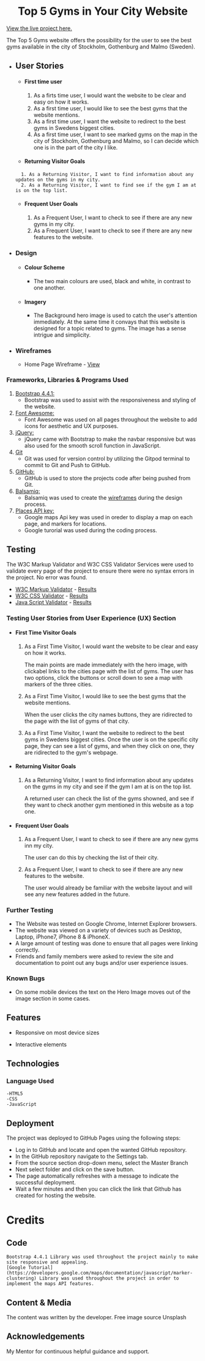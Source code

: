 <h1 align="center">Top 5 Gyms in Your City Website</h1>

[View the live project here.]()

The Top 5 Gyms website offers the possibility for the user to see the best gyms available in the city of Stockholm, Gothenburg and Malmo (Sweden).

- ## User Stories

    -   #### First time user
        1. As a firts time user, I would want the website to be clear and easy on how it works.
        2. As a first time user, I would like to see the best gyms that the website mentions.
        3. As a first time user, I want the website to redirect to the best gyms in Swedens biggest cities.
        4. As a first time user, I want to see marked gyms on the map in the city of Stockholm, Gothenburg and Malmo, so I can decide which one is in the part of the city I like.

    -    #### Returning Visitor Goals

        1. As a Returning Visitor, I want to find information about any updates on the gyms in my city.
        2. As a Returning Visitor, I want to find see if the gym I am at is on the top list.
    
    -   #### Frequent User Goals
        1. As a Frequent User, I want to check to see if there are any new gyms in my city.
        2. As a Frequent User, I want to check to see if there are any new features to the website. 

-   ### Design
    -   #### Colour Scheme
        -   The two main colours are used, black and white, in contrast to one another.
    -   #### Imagery
        -   The Background hero image is used to catch the user's attention immediately. At the same time it convays that this website is designed for a topic related to gyms. The image has a sense intrigue and simplicity.

*   ### Wireframes

    -   Home Page Wireframe - [View](https://github.com/elgas/top-five-gyms/blob/3aef83bd5f26ccbaaebb4cb5872c2015743306fd/wireframe.jpg)

### Frameworks, Libraries & Programs Used

1. [Bootstrap 4.4.1:](https://getbootstrap.com/docs/4.4/getting-started/introduction/)
    - Bootstrap was used to assist with the responsiveness and styling of the website.
1. [Font Awesome:](https://fontawesome.com/)
    - Font Awesome was used on all pages throughout the website to add icons for aesthetic and UX purposes.
1. [jQuery:](https://jquery.com/)
    - jQuery came with Bootstrap to make the navbar responsive but was also used for the smooth scroll function in JavaScript.
1. [Git](https://git-scm.com/)
    - Git was used for version control by utilizing the Gitpod terminal to commit to Git and Push to GitHub.
1. [GitHub:](https://github.com/)
    - GitHub is used to store the projects code after being pushed from Git.
1. [Balsamiq:](https://balsamiq.com/)
    - Balsamiq was used to create the [wireframes](https://github.com/) during the design process.
1. [Places API key:](https://developers.google.com/maps/documentation/embed/get-api-key)
    - Google maps Api key was used in oreder to display a map on each page, and markers for locations.
    - Google turorial was used during the coding process.

## Testing

The W3C Markup Validator and W3C CSS Validator Services were used to validate every page of the project to ensure there were no syntax errors in the project.
No error was found.

-   [W3C Markup Validator](https://validator.w3.org/nu/#l27c34) - [Results](https://github.com/)
-   [W3C CSS Validator](https://jigsaw.w3.org/css-validator/validator) - [Results](https://github.com/)
-   [Java Script Validator](https://jshint.com/) - [Results](https://github.com/)

### Testing User Stories from User Experience (UX) Section

-   #### First Time Visitor Goals

    1. As a First Time Visitor, I would want the website to be clear and easy on how it works.

        The main points are made immediately with the hero image, with clickabel links to the cities page with the list of gyms.
        The user has two options, click the buttons or scroll down to see a map with markers of the three cities.

    2. As a First Time Visitor, I would like to see the best gyms that the website mentions.

        When the user clicks the city names buttons, they are ridirected to the page with the list of gyms of that city.

    3. As a First Time Visitor, I want the website to redirect to the best gyms in Swedens biggest cities.
        Once the user is on the specific city page, they can see a list of gyms, and when they click on one, they are ridirected to the gym's webpage.

-   #### Returning Visitor Goals

    1. As a Returning Visitor, I want to find information about any updates on the gyms in my city and see if the gym I am at is on the top list.

        A returned user can check the list of the gyms showned, and see if they want to check another gym mentioned in this website as a top one.

    
-   #### Frequent User Goals

    1. As a Frequent User, I want to check to see if there are any new gyms inn my city.

        The user can do this by checking the list of their city.

    2. As a Frequent User, I want to check to see if there are any new features to the website.

        The user would already be familiar with the website layout and will see any new features added in the future.


### Further Testing

-   The Website was tested on Google Chrome, Internet Explorer browsers.
-   The website was viewed on a variety of devices such as Desktop, Laptop, iPhone7, iPhone 8 & iPhoneX.
-   A large amount of testing was done to ensure that all pages were linking correctly.
-   Friends and family members were asked to review the site and documentation to point out any bugs and/or user experience issues.

### Known Bugs

-   On some mobile devices the text on the Hero Image moves out of the image section in some cases.
    
    
## Features

-   Responsive on most device sizes

-   Interactive elements

      
## Technologies

### Language Used
    -HTML5
    -CSS
    -JavaScript


## Deployment
The project was deployed to GitHub Pages using the following steps:

- Log in to GitHub and locate and open the wanted GitHub repository.
- In the GitHub repository navigate to the Settings tab.
- From the source section drop-down menu, select the Master Branch
- Next select folder and click on the save button. 
- The page automatically refreshes with a message to indicate 
the successful deployment.
- Wait a few minutes and then you can click the link that Github 
has created for hosting the website.

# Credits
## Code
    Bootstrap 4.4.1 Library was used throughout the project mainly to make site responsive and appealing.
    [Google Tutorial](https://developers.google.com/maps/documentation/javascript/marker-clustering) Library was used throughout the project in order to implement the maps API features.

## Content & Media
The content was written by the developer.
Free image source Unsplash

## Acknowledgements
My Mentor for continuous helpful guidance and support.

